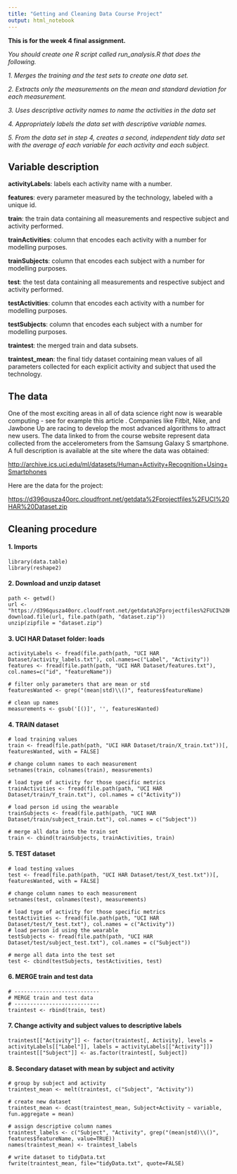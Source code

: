 ```yaml
---
title: "Getting and Cleaning Data Course Project"
output: html_notebook
---
```


**This is for the week 4 final assignment.**

*You should create one R script called run_analysis.R that does the following.*

  *1. Merges the training and the test sets to create one data set.*
  
  *2. Extracts only the measurements on the mean and standard deviation for each measurement.*
  
  *3. Uses descriptive activity names to name the activities in the data set*
  
  *4. Appropriately labels the data set with descriptive variable names.*
  
  *5. From the data set in step 4, creates a second, independent tidy data set with the average of each variable for each activity and each subject.*



## Variable description

**activityLabels**: labels each activity name with a number.

**features**: every parameter measured by the technology, labeled with a unique id.

**train**: the train data containing all measurements and respective subject and activity performed.

**trainActivities**: column that encodes each activity with a number for modelling purposes.

**trainSubjects**: column that encodes each subject with a number for modelling purposes.

**test**: the test data containing all measurements and respective subject and activity performed.

**testActivities**: column that encodes each activity with a number for modelling purposes.

**testSubjects**: column that encodes each subject with a number for modelling purposes.

**traintest**: the merged train and data subsets.

**traintest_mean**: the final tidy dataset containing mean values of all parameters collected for each explicit activity and subject that used the technology.

## The data
One of the most exciting areas in all of data science right now is wearable computing - see for example this article . Companies like Fitbit, Nike, and Jawbone Up are racing to develop the most advanced algorithms to attract new users. The data linked to from the course website represent data collected from the accelerometers from the Samsung Galaxy S smartphone. A full description is available at the site where the data was obtained:

http://archive.ics.uci.edu/ml/datasets/Human+Activity+Recognition+Using+Smartphones

Here are the data for the project:

https://d396qusza40orc.cloudfront.net/getdata%2Fprojectfiles%2FUCI%20HAR%20Dataset.zip


## Cleaning procedure

#### 1. Imports
```{r}
library(data.table)
library(reshape2)
```

#### 2. Download and unzip dataset
```{r}
path <- getwd()
url <- "https://d396qusza40orc.cloudfront.net/getdata%2Fprojectfiles%2FUCI%20HAR%20Dataset.zip"
download.file(url, file.path(path, "dataset.zip"))
unzip(zipfile = "dataset.zip")
```

#### 3. UCI HAR Dataset folder: loads
```{r}
activityLabels <- fread(file.path(path, "UCI HAR Dataset/activity_labels.txt"), col.names=c("Label", "Activity"))
features <- fread(file.path(path, "UCI HAR Dataset/features.txt"), col.names=c("id", "featureName"))

# filter only parameters that are mean or std
featuresWanted <- grep("(mean|std)\\()", features$featureName)

# clean up names
measurements <- gsub('[()]', '', featuresWanted)
```

#### 4. TRAIN dataset
```{r}
# load training values
train <- fread(file.path(path, "UCI HAR Dataset/train/X_train.txt"))[, featuresWanted, with = FALSE]

# change column names to each measurement
setnames(train, colnames(train), measurements)

# load type of activity for those specific metrics
trainActivities <- fread(file.path(path, "UCI HAR Dataset/train/Y_train.txt"), col.names = c("Activity"))

# load person id using the wearable
trainSubjects <- fread(file.path(path, "UCI HAR Dataset/train/subject_train.txt"), col.names = c("Subject"))

# merge all data into the train set
train <- cbind(trainSubjects, trainActivities, train)
```

#### 5. TEST dataset
```{r}
# load testing values
test <- fread(file.path(path, "UCI HAR Dataset/test/X_test.txt"))[, featuresWanted, with = FALSE]

# change column names to each measurement
setnames(test, colnames(test), measurements)

# load type of activity for those specific metrics
testActivities <- fread(file.path(path, "UCI HAR Dataset/test/Y_test.txt"), col.names = c("Activity"))
# load person id using the wearable
testSubjects <- fread(file.path(path, "UCI HAR Dataset/test/subject_test.txt"), col.names = c("Subject"))

# merge all data into the test set
test <- cbind(testSubjects, testActivities, test)
```

#### 6. MERGE train and test data
```{r}
# ---------------------------
# MERGE train and test data
# ---------------------------
traintest <- rbind(train, test)
```

#### 7. Change activity and subject values to descriptive labels
```{r}
traintest[["Activity"]] <- factor(traintest[, Activity], levels = activityLabels[["Label"]], labels = activityLabels[["Activity"]])
traintest[["Subject"]] <- as.factor(traintest[, Subject])
```

#### 8. Secondary dataset with mean by subject and activity
```{r}
# group by subject and activity
traintest_mean <- melt(traintest, c("Subject", "Activity"))

# create new dataset
traintest_mean <- dcast(traintest_mean, Subject+Activity ~ variable, fun.aggregate = mean)

# assign descriptive column names
traintest_labels <- c("Subject", "Activity", grep("(mean|std)\\()", features$featureName, value=TRUE))
names(traintest_mean) <- traintest_labels

# write dataset to tidyData.txt
fwrite(traintest_mean, file="tidyData.txt", quote=FALSE)
```

